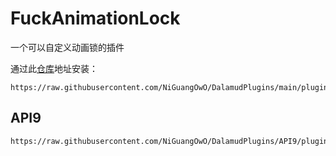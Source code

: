 # FuckAnimationLock

一个可以自定义动画锁的插件

通过此[仓库](https://github.com/NiGuangOwO/DalamudPlugins)地址安装：

```
https://raw.githubusercontent.com/NiGuangOwO/DalamudPlugins/main/pluginmaster.json
```

## API9
```
https://raw.githubusercontent.com/NiGuangOwO/DalamudPlugins/API9/pluginmaster.json
```